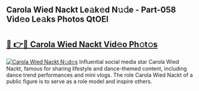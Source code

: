 ## Carola Wied Nackt Le𝚊k𝚎d N𝚞𝚍e - Part-058 Vid𝚎o Le𝚊ks Photos QtOEl

# <h2><a href="http://fb8m0w9.evod.top/?m=Carola+Wied+Nackt">🔗 👉🔴 Carola Wied Nackt Vid𝚎o Ph𝚘t𝚘s</a></h2>

[![Carola Wied Nackt N𝚞d𝚎s](https://i.imgur.com/8V9OHl7.gif)](http://fb8m0w9.evod.top/?m=Carola+Wied+Nackt)
Influential social media star Carola Wied Nackt, famous for sharing lifestyle and dance-themed content, including dance trend performances and mini vlogs. The role Carola Wied Nackt of a public figure is to serve as a role model and inspire others. 
